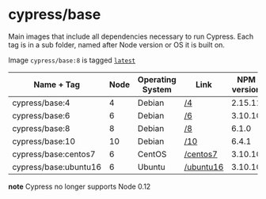 # cypress/base

Main images that include all dependencies necessary to run Cypress.
Each tag is in a sub folder, named after Node version or OS it is built on.

Image `cypress/base:8` is tagged [`latest`](https://hub.docker.com/r/cypress/base/tags/)

Name + Tag | Node | Operating System | Link | NPM version | Yarn version
--- | --- | --- | --- | --- | ---
cypress/base:4 | 4 | Debian | [/4](4) | 2.15.11 | 0.24.4
cypress/base:6 | 6 | Debian | [/6](6) | 3.10.10 | 1.6.0
cypress/base:8 | 8 | Debian | [/8](8) | 6.1.0 | 1.6.0
cypress/base:10 | 10 | Debian | [/10](10) | 6.4.1 | 1.9.4
cypress/base:centos7 | 6 | CentOS | [/centos7](centos7) | 3.10.10 | 🚫
cypress/base:ubuntu16 | 6 | Ubuntu | [/ubuntu16](ubuntu16) | 3.10.10 | 🚫

**note** Cypress no longer supports Node 0.12
